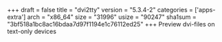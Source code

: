 +++
draft = false
title = "dvi2tty"
version = "5.3.4-2"
categories = ['apps-extra']
arch = "x86_64"
size = "31996"
usize = "90247"
sha1sum = "3bf518a1bc8ac16bdaa7d97f1194e1c76112ed25"
+++
Preview dvi-files on text-only devices
